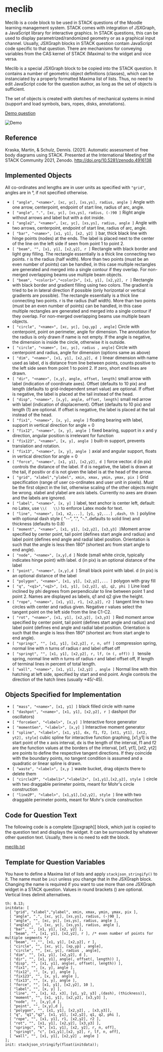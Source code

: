 # meclib

Meclib is a code block to be used in STACK questions of the Moodle learning management system. STACK comes with integration of JSXGraph, a JavaScript library for interactive graphics. In STACK questions, this can be used to display parametrized/randomized geometry or as a graphical input channel. Usually, JSXGraph blocks in STACK question contain JavaScript code specific to that question. There are mechanisms for conveying variables from the CAS kernel of STACK (Maxima) to the widget and vice versa.

Meclib is a special JSXGraph block to be copied into the STACK question. It contains a number of geometric object definitions (classes), which can be instanciated by a properly formatted Maxima list of lists. Thus, no need to edit JavaScript code for the question author, as long as the set of objects is sufficient.

The set of objects is created with sketches of mechanical systems in mind (support and load symbols, bars, ropes, disks, annotations).



[Demo question](quiz-MMM-MecLib%20Demo%20Github-20210615-1446.xml)

![Demo](demo2.png?raw=true "Screenshot from the demo question")

## Reference

Kraska, Martin, & Schulz, Dennis. (2021). Automatic assessment of free body diagrams using STACK. Presented at the International Meeting of the STACK Community 2021, Zenodo. http://doi.org/10.5281/zenodo.4916138

## Implemented Objects

All co-ordinates and lengths are in user units as specified with `"grid"`, angles are in °, if not specified otherwise.

<ul><li><code>[ "angle", "&lt;name&gt;", [xc, yc], [xs,ys], radius, angle ]</code> Angle with one arrow, centerpoint, endpoint of start line, radius of arc, angle.</li>
<li><code>[ "angle", ".", [xc, yc], [xs,ys], radius, (-)90 ]</code> Right angle without arrows and label but with a dot inside.</li>
<li><code>[ "angle2", "&lt;name&gt;", [xc, yc], [xs,ys], radius, angle ]</code> Angle with two arrows, centerpoint, endpoint of start line, radius of arc, angle.</li>
<li><code>[ "bar", "&lt;name&gt;", [x1, y1], [x2, y2] ]</code>  bar, thick black line with hinge points (nodes) at the ends. The label is placed next to the center of the line on the left side if seen from point 1 to point 2. </li>
<li><code>[ "beam", "", [x1, y1], [x2,y2], r ]</code> Rectangle with black border and light gray filling. The rectangle essentially is a thick line connecting two points. r is the radius (half width). More than two points (must be an even number of points) can be handled, in this case multiple rectangles are generated and merged into a single contour if they overlap. For non-merged overlapping beams use multiple beam objects.</li>
<li><code>[ "beam", "&lt;color1&gt;","&lt;color2&gt;", [x1, y1], [x2,y2], r ]</code> Rectangle with black border and gradient filling using two colors. The gradient is tried to be in lateral direction if possible (only horizontal or vertical gradients are possible). The rectangle essentially is a thick line connecting two points. r is the radius (half width).  More than two points (must be an even number of points) can be handled, in this case multiple rectangles are generated and merged into a single contour if they overlap.  For non-merged overlapping beams use multiple beam objects.</li>
<li><code>[ "circle", "&lt;name&gt;", [xc, yc], [xp,yp] , angle]</code> Circle with centerpoint, point on perimeter, angle for dimension.  The annotation for the radius is only drawn if name is not empty. If the angle is negative, the dimension is inside the circle, otherwise it is outside.</li>
<li><code>[ "circle", "&lt;name&gt;", [xc, yc], radius , angle]</code> Circle with centerpoint and radius, angle for dimension (options same as above)</li>
<li><code>[ "dim", "&lt;name&gt;", [x1, y1], [x2,y2], d ]</code> linear dimension with name used as label, d is distance from line between points, counts positive to the left side seen from point 1 to point 2. If zero, short end lines are drawn.</li>
<li><code>[ "dir", "&lt;name&gt;", [x,y], angle, offset, length]</code> small arrow with label (indication of coordinate axes). Offset (defaults to 10 pix) and length (defaults to grid-independent smart value) are optional. If offset is negative, the label is placed at the tail instead of the head.</li>
<li><code>[ "disp", "&lt;name&gt;", [x,y], angle, offset, length]</code> small red arrow with label (indication of displacement). Offset (defaults to 10 pix) and length (1) are optional. If offset is negative, the label is placed at the tail instead of the head.</li>
<li><code>[ "fix1", "&lt;name&gt;", [x, y], angle ]</code> floating bearing with label, support in vertical direction for angle = 0</li>
<li><code>[ "fix12", "&lt;name&gt;", [x, y], angle ]</code> fixed bearing, support in x and y direction, angular position is irrelevant for function</li>
<li><code>[ "fix123", "&lt;name&gt;", [x, y], angle ]</code> built-in support, prevents translation and rotation.</li>
<li><code>[ "fix13", "&lt;name&gt;", [x, y], angle ]</code> axial and angular support, floats in vertical direction for angle = 0</li>
<li><code>[ "force", "&lt;name&gt;", [x1, y1], [x2,y2], d ]</code> force vector. d (in pix) controls the distance of the label. If d is negative, the label is drawn at the tail, if positiv or d is not given the label is at the head of the arrow.</li>
<li><code>[ "grid", "xlabel","ylabel", xmin, xmax, ymin, ymax, pix ]</code> Grid specification (range of user co-ordinates and user unit in pixels). Must be the first object in the list, otherwise scaling of the other objects might be wrong. xlabel and ylabel are axis labels. Currently no axes are drawn and the labels are ignored.</li>
<li><code>[ "label", "&lt;name&gt;", [x, y] ]</code> label, text anchor is center left, default: no Latex, use <code>\<span class="nolink">\(   \\)</span></code> to enforce Latex mode for text.</li>
<li><code>[ "line", "&lt;name&gt;", [x1, x2,...], [y1, y2,...] ,dash, th ]</code>  polyline with optional dash style ( "--", ".", "-."..defaults to solid line) and thickness (defaults to 0.8)</li>
<li><code>[ "moment", "&lt;name&gt;", [x1, y1], [x2,y2], [x3,y3] ]</code>Moment arrow specified by center point, tail point (defines start angle and radius) and label point (defines end angle and radial label position. Orientation is such that the angle is less then 180° (shortest arc from start angle to end angle).</li>
<li><code>[ "node", "&lt;name&gt;", [x,y],d ]</code> Node (small white circle, typically indicates hinge point) with label. d (in pix) is an optional distance of the label</li>
<li><code>[ "point", "&lt;name&gt;", [x,y],d ]</code> Small black point with label. d (in pix) is an optional distance of the label</li>
<li><code>[ "polygon", "&lt;name&gt;", [x1, y1], [x2,y2],... ]</code> polygon with gray fill</li>
<li><code>[ "q", "&lt;q1&gt;","&lt;q2&gt;", [x1, y1], [x2,y2], q1, q2, phi ]</code> Line load inclined by phi degrees from perpendicular to line between point 1 and point 2. Names are displayed as labels, q1 and q2 give the height.</li>
<li><code>[ "rope", "&lt;name&gt;", [x1, y1], r1, [x2,y2], r2 ]</code> tangent line to two circles with center and radius given. Negative r values select the tangent point on the left side from the line C1-C2.</li>
<li><code>[ "rot", "&lt;name&gt;", [x1, y1], [x2,y2], [x3,y3] ]</code> Red moment arrow specified by center point, tail point (defines start angle and radius) and label point (defines end angle and radial label position. Orientation is such that the angle is less then 180° (shortest arc from start angle to end angle).</li>
<li><code>[ "springc", "", [x1, y1], [x2,y2], r, n, off ]</code>  compression spring, normal line with n turns of radius r and label offset off</li>
<li><code>[ "springt", "", [x1, y1], [x2,y2], r, lf, (n (, off)) ] </code>  tensile spring, normal line with n turns of radius r and label offset off, lf length of terminal lines in percent of total length.</li>
<li><code>[ "wall", "&lt;name&gt;", [x1, y1], [x2,y2] , angle ]</code> Normal line with thin hatching at left side, specified by start and end point. Angle controls the direction of the hatch lines (usually +45/-45).</li>
</ul>

## Objects Specified for Implementation

<ul>
<li><code>[ "mass", "&lt;name&gt;", [x1, y1] ]</code> black filled circle with name</li>
<li><code>[ "dashpot", "&lt;name&gt;", [x1, y1], [x2,y2], r ]</code> dashpot (for oscillators)</li>
<li><code>[ "forceGen", "&lt;label&gt;", [x,y] ]</code> Interactive force generator</li>
<li><code>[ "momentGen", "&lt;label&gt;", [x,y] ]</code> Interactive moment generator</li>
<li><code>[ "spline", "&lt;label&gt;", [x1, y1], dx, f1, f2, [xt1, yt1], [xt2, yt2], style]</code> cubic spline for interactive function graphing, [x1,y1] is the start point of the x axis interval, dx is the length of the interval, f1 and f2 are the function values at the borders of the interval, [xt1, yt1], [xt2, yt2] are points to define the respective tangent directions. If they coincide with the boundary points, no tangent condition is assumed and a quadratic or linear spline is drawn.</li>
<li><code>[ "waste", "&lt;label&gt;", [x,y ]</code> waste bucket, drag objects there to delete them</li>
<li><code>[ "circle2P", "&lt;label1&gt;","&lt;label2&gt;", [x1,y1],[x2,y2], style ]</code> circle with two draggable perimeter points, meant for Mohr's circle construction</li>
<li><code>[ "line2P", "&lt;label&gt;", [x1,y1],[x2,y2], style ]</code> line with two draggable perimeter points, meant for Mohr's circle construction</li>
</ul>

## Code for Question Text

The following code is a complete [[jsxgraph]] block, which just is copied to the question text and displays the widget. It can be surrounded by whatever other question text.
Usually, there is no need to edit the block.

[meclib.txt](meclib.txt)

## Template for Question Variables

You have to define a Maxima list of lists and apply `stackjson_stringify()` to it. The name must be `init` unless you change that in the JSXGraph block.
Changing the name is required if you want to use more than one JSXGraph widget in a STACK question. Values in round brackets () are optional. Vertical lines delimit alternatives.

```
th: 0.13;
initdata: [ 
  [ "grid", "xlabel","ylabel", xmin, xmax, ymin, ymax, pix ],
  [ "angle", ".", [xc, yc], [xs,ys], radius, (-)90 ],
  [ "angle", "", [xc, yc], [xs,ys], radius, angle ],
  [ "angle2", "", [xc, yc], [xs,ys], radius, angle ],
  [ "bar", "", [x1, y1], [x2, y2] ],
  [ "beam", "", [x1, y1], [x2,y2], r ], /* even number of points for multiple segments */
  [ "beam", "","", [x1, y1], [x2,y2], r ],
  [ "circle", "", [xc, yc], [xp,yp] , angle],
  [ "circle", "", [xc, yc], radius , angle],
  [ "dim", "", [x1, y1], [x2,y2], d ],
  [ "dir", "", [x1, y1], angle(, offset(, length)) ],
  [ "disp", "", [x1, y1], angle(, offset(, length)) ],
  [ "fix1", "", [x, y], angle ],
  [ "fix12", "", [x, y], angle ],
  [ "fix123", "", [x, y], angle ],
  [ "fix13", "", [x, y], angle ],
  [ "force", "", [x1, y1], [x2,y2], 10 ],
  [ "label", "", [x, y] ],
  [ "line", "", [x1, x2, x3], [y1, y2, y3] ,(dash), (thickness)],
  [ "moment", "", [x1, y1], [x2,y2], [x3,y3] ],
  [ "node", "", [x,y],d ],
  [ "point", "", [x,y],d ],
  [ "polygon", "", [x1, y1], [x2,y2], , [x3,y3]],
  [ "q", "q1","q2", [x1, y1], [x2,y2], q1, q2, phi ],
  [ "rope", "", [x1, y1], r1, [x2,y2], r2 ],
  [ "rot", "", [x1, y1], [x2,y2], [x3,y3] ],
  [ "springc", "k", [x1, y1], [x2, y2], r, n, off],
  [ "springt", "c", [x1,y1],[x2, y2], r, lf, n, off],
  [ "wall", "", [x1, y1], [x2,y2] , angle ]
];
init: stackjson_stringify(float(initdata));
```
